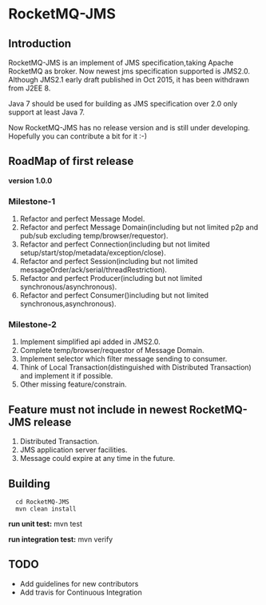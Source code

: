 # RocketMQ-JMS  


## Introduction
RocketMQ-JMS is an implement of JMS specification,taking Apache RocketMQ as broker.
Now newest jms specification supported is JMS2.0. 
Although JMS2.1 early draft published in Oct 2015, it has been withdrawn from J2EE 8.   

Java 7 should be used for building as JMS specification over 2.0 only support at least Java 7.

Now RocketMQ-JMS has no release version and is still under developing. Hopefully you can contribute a bit for it :-)

## RoadMap of first release  
  **version 1.0.0**
  ### Milestone-1 
  1. Refactor and perfect Message Model.
  2. Refactor and perfect Message Domain(including but not limited p2p and pub/sub excluding temp/browser/requestor). 
  3. Refactor and perfect Connection(including but not limited setup/start/stop/metadata/exception/close).
  4. Refactor and perfect Session(including but not limited messageOrder/ack/serial/threadRestriction).
  5. Refactor and perfect Producer(including but not limited synchronous/asynchronous).
  6. Refactor and perfect Consumer()including but not limited synchronous,asynchronous).  
  
  ### Milestone-2
  1. Implement simplified api added in JMS2.0. 
  2. Complete temp/browser/requestor of Message Domain.
  3. Implement selector which filter message sending to consumer.
  4. Think of Local Transaction(distinguished with Distributed Transaction) and implement it if possible.
  5. Other missing feature/constrain.
  
## Feature must not include in newest RocketMQ-JMS release 
  1. Distributed Transaction.
  2. JMS application server facilities.
  3. Message could expire at any time in the future.
  

## Building
````
  cd RocketMQ-JMS   
  mvn clean install  
  ````  
  **run unit test:**  mvn test    
  
  **run integration test:**  mvn verify
  
## TODO
* Add guidelines for new contributors
* Add travis for Continuous Integration
